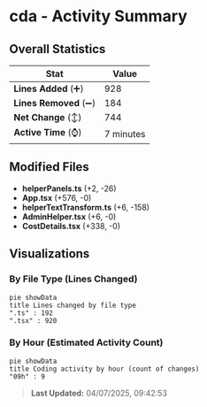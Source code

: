 # cda - Activity Summary 

## Overall Statistics

| Stat                   | Value                                                             |
| ---------------------- | ----------------------------------------------------------------- |
| **Lines Added** (➕)   | 928                                          |
| **Lines Removed** (➖) | 184                                        |
| **Net Change** (↕)    | 744                |
| **Active Time** (⌚)   | 7 minutes |


## Modified Files
- **helperPanels.ts** (+2, -26)
- **App.tsx** (+576, -0)
- **helperTextTransform.ts** (+6, -158)
- **AdminHelper.tsx** (+6, -0)
- **CostDetails.tsx** (+338, -0)

## Visualizations

### By File Type (Lines Changed)

```mermaid
pie showData
title Lines changed by file type
".ts" : 192
".tsx" : 920
```

### By Hour (Estimated Activity Count)

```mermaid
pie showData
title Coding activity by hour (count of changes)
"09h" : 9
```


> **Last Updated:** 04/07/2025, 09:42:53